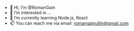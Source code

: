- 👋 Hi, I’m @RomanGain
- 👀 I’m interested in ...
- 🌱 I’m currently learning Node.js, React
- 📫 You can reach me via email: romangajnullin@gmail.com

<!---
RomanGain/RomanGain is a ✨ special ✨ repository because its `README.md` (this file) appears on your GitHub profile.
You can click the Preview link to take a look at your changes.
--->
